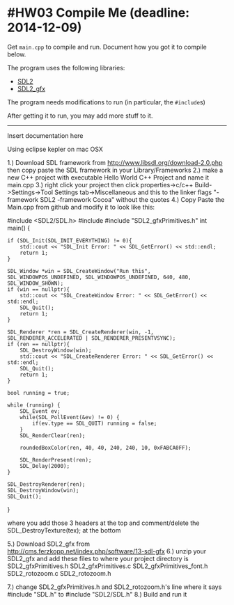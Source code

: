 #HW03 Compile Me (deadline: 2014-12-09)
===

Get `main.cpp` to compile and run. Document how you got it to compile below.

The program uses the following libraries:

* [SDL2](http://wiki.libsdl.org/APIByCategory)
* [SDL2_gfx](http://cms.ferzkopp.net/index.php/software/13-sdl-gfx)

The program needs modifications to run (in particular, the `#include`s)

After getting it to run, you may add more stuff to it.

---
Insert documentation here

Using eclipse kepler on mac OSX

1.) Download SDL framework from http://www.libsdl.org/download-2.0.php then copy paste the SDL framework in your Library/Frameworks
2.) make a new C++ project with executable Hello World C++ Project and name it main.cpp
3.) right click your project then click properties->c/c++ Build->Settings->Tool Settings tab->Miscellaneous and this to the linker flags "-framework SDL2 -framework Cocoa" without the quotes
4.) Copy Paste the Main.cpp from github and modify it to look like this:

#include <SDL2/SDL.h>
#include <iostream>
#include "SDL2_gfxPrimitives.h"
int main() {

	if (SDL_Init(SDL_INIT_EVERYTHING) != 0){
		std::cout << "SDL_Init Error: " << SDL_GetError() << std::endl;
		return 1;
	}

	SDL_Window *win = SDL_CreateWindow("Run this", SDL_WINDOWPOS_UNDEFINED, SDL_WINDOWPOS_UNDEFINED, 640, 480, SDL_WINDOW_SHOWN);
	if (win == nullptr){
		std::cout << "SDL_CreateWindow Error: " << SDL_GetError() << std::endl;
		SDL_Quit();
		return 1;
	}

	SDL_Renderer *ren = SDL_CreateRenderer(win, -1, SDL_RENDERER_ACCELERATED | SDL_RENDERER_PRESENTVSYNC);
	if (ren == nullptr){
		SDL_DestroyWindow(win);
		std::cout << "SDL_CreateRenderer Error: " << SDL_GetError() << std::endl;
		SDL_Quit();
		return 1;
	}

	bool running = true;

	while (running) {
		SDL_Event ev;
		while(SDL_PollEvent(&ev) != 0) {
			if(ev.type == SDL_QUIT) running = false;
		}
		SDL_RenderClear(ren);

		roundedBoxColor(ren, 40, 40, 240, 240, 10, 0xFABCA0FF);

		SDL_RenderPresent(ren);
		SDL_Delay(2000);
	}

	SDL_DestroyRenderer(ren);
	SDL_DestroyWindow(win);
	SDL_Quit();
}

where you add those 3 headers at the top and comment/delete the SDL_DestroyTexture(tex); at the bottom 

5.) Download SDL2_gfx from http://cms.ferzkopp.net/index.php/software/13-sdl-gfx
6.) unzip your SDL2_gfx and add these files to where your project directory is
    SDL2_gfxPrimitives.h
    SDL2_gfxPrimitives.c
    SDL2_gfxPrimitives_font.h
    SDL2_rotozoom.c
    SDL2_rotozoom.h
    
7.) change SDL2_gfxPrimitives.h and SDL2_rotozoom.h's line where it says #include "SDL.h" to
#include "SDL2/SDL.h"
8.) Build and run it

